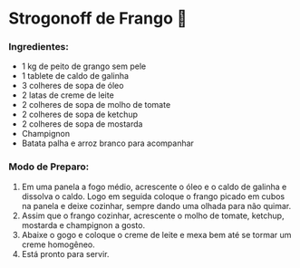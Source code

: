 # Strogonoff de Frango :chicken:

### Ingredientes:

- 1 kg de peito de grango sem pele
- 1 tablete de caldo de galinha
- 3 colheres de sopa de óleo
- 2 latas de creme de leite
- 2 colheres de sopa de molho de tomate
- 2 colheres de sopa de ketchup
- 2 colheres de sopa de mostarda
- Champignon
- Batata palha e arroz branco para acompanhar

### Modo de Preparo:

1. Em uma panela a fogo médio, acrescente o óleo e o caldo de galinha e dissolva o caldo. Logo em seguida coloque o frango picado em cubos na panela e deixe cozinhar, sempre dando uma olhada para não quimar.
2. Assim que o frango cozinhar, acrescente o molho de tomate, ketchup, mostarda e champignon a gosto.
3. Abaixe o gogo e coloque o creme de leite e mexa bem até se tormar um creme homogêneo.
4. Está pronto para servir.

